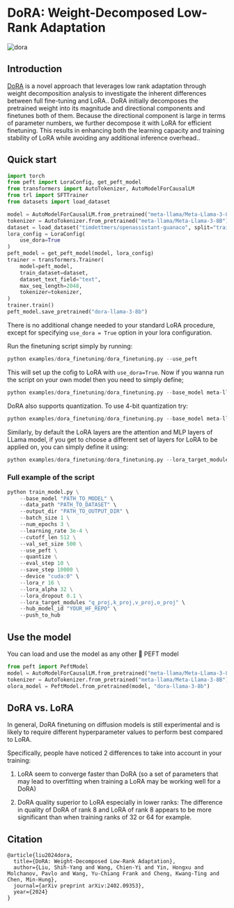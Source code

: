 # DoRA: Weight-Decomposed Low-Rank Adaptation

![dora](https://i.ytimg.com/vi/m7KQdGSr0Dg/maxresdefault.jpg)


## Introduction
[DoRA](https://arxiv.org/abs/2402.09353) is a novel approach that leverages low rank adaptation through weight decomposition analysis to investigate the inherent differences between full fine-tuning and LoRA.. DoRA initially decomposes the pretrained weight into its magnitude and directional components and finetunes both of them. Because the directional component is large in terms of parameter numbers, we further decompose it with LoRA for efficient finetuning. This results in enhancing both the learning capacity and training stability of LoRA while avoiding any additional inference overhead..

## Quick start
```python
import torch
from peft import LoraConfig, get_peft_model
from transformers import AutoTokenizer, AutoModelForCausalLM
from trl import SFTTrainer
from datasets import load_dataset

model = AutoModelForCausalLM.from_pretrained("meta-llama/Meta-Llama-3-8B", torch_dtype=torch.bfloat16, device_map="auto")
tokenizer = AutoTokenizer.from_pretrained("meta-llama/Meta-Llama-3-8B")
dataset = load_dataset("timdettmers/openassistant-guanaco", split="train")
lora_config = LoraConfig(
    use_dora=True
)
peft_model = get_peft_model(model, lora_config)
trainer = transformers.Trainer(
    model=peft_model,
    train_dataset=dataset,
    dataset_text_field="text",
    max_seq_length=2048,
    tokenizer=tokenizer,
)
trainer.train()
peft_model.save_pretrained("dora-llama-3-8b")
```

There is no additional change needed to your standard LoRA procedure, except for specifying `use_dora = True` option in your lora configuration.


Run the finetuning script simply by running:
```python
python examples/dora_finetuning/dora_finetuning.py --use_peft
```
This will set up the cofig to LoRA with `use_dora=True`. Now if you wanna run the script on your own model then you need to simply define; 

```python
python examples/dora_finetuning/dora_finetuning.py --base_model meta-llama/Meta-Llama-3-8B --data_path timdettmers/openassistant-guanaco
```
DoRA also supports quantization. To use 4-bit quantization try:

```python
python examples/dora_finetuning/dora_finetuning.py --base_model meta-llama/Meta-Llama-3-8B --quantize
```

Similarly, by default the LoRA layers are the attention and MLP layers of LLama model, if you get to choose a different set of layers for LoRA to be applied on, you can simply define it using:
```python
python examples/dora_finetuning/dora_finetuning.py --lora_target_modules "q_proj,k_proj,v_proj,o_proj" 
```

### Full example of the script 
```python
python train_model.py \
    --base_model "PATH_TO_MODEL" \
    --data_path "PATH_TO_DATASET" \
    --output_dir "PATH_TO_OUTPUT_DIR" \
    --batch_size 1 \
    --num_epochs 3 \
    --learning_rate 3e-4 \
    --cutoff_len 512 \
    --val_set_size 500 \
    --use_peft \
    --quantize \
    --eval_step 10 \
    --save_step 10000 \
    --device "cuda:0" \
    --lora_r 16 \
    --lora_alpha 32 \
    --lora_dropout 0.1 \
    --lora_target_modules "q_proj,k_proj,v_proj,o_proj" \
    --hub_model_id "YOUR_HF_REPO" \
    --push_to_hub
```

## Use the model
You can load and use the model as any other 🤗 PEFT model
```python
from peft import PeftModel
model = AutoModelForCausalLM.from_pretrained("meta-llama/Meta-Llama-3-8B")
tokenizer = AutoTokenizer.from_pretrained("meta-llama/Meta-Llama-3-8B")
olora_model = PeftModel.from_pretrained(model, "dora-llama-3-8b")
```

## DoRA vs. LoRA
In general, DoRA finetuning on diffusion models is still experimental and is likely to require different hyperparameter values to perform best compared to LoRA.

Specifically, people have noticed 2 differences to take into account in your training:

1. LoRA seem to converge faster than DoRA (so a set of parameters that may lead to overfitting when training a LoRA may be working well for a DoRA)

2. DoRA quality superior to LoRA especially in lower ranks: The difference in quality of DoRA of rank 8 and LoRA of rank 8 appears to be more significant than when training ranks of 32 or 64 for example.


## Citation
```
@article{liu2024dora,
  title={DoRA: Weight-Decomposed Low-Rank Adaptation},
  author={Liu, Shih-Yang and Wang, Chien-Yi and Yin, Hongxu and Molchanov, Pavlo and Wang, Yu-Chiang Frank and Cheng, Kwang-Ting and Chen, Min-Hung},
  journal={arXiv preprint arXiv:2402.09353},
  year={2024}
}
```